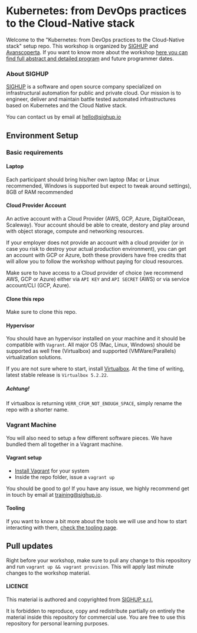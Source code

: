 # Kubernetes: from DevOps practices to the Cloud-Native stack

Welcome to the "Kubernetes: from DevOps practices to the Cloud-Native stack" setup repo. This workshop is organized by [SIGHUP](https://sighup.io) and [Avanscoperta](https://www.avanscoperta.it). If you want to know more about the workshop [here you can find full abstract and detailed program](https://www.avanscoperta.it/it/training/kubernetes-from-devops-practices-to-the-cloud-native-stack/) and future programmer dates.

### About SIGHUP

[SIGHUP](https://sighup.io) is a software and open source company specialized on infrastructural automation for public and private cloud. Our mission is to engineer, deliver and maintain battle tested automated infrastructures based on Kubernetes and the Cloud Native stack.

You can contact us by email at [hello@sighup.io](mailto:hello@sighup.io)

## Environment Setup

### Basic requirements  
#### Laptop

Each participant should bring his/her own laptop (Mac or Linux recommended, Windows is supported but expect to tweak around settings), 8GB of RAM recommended

#### Cloud Provider Account

An active account with a Cloud Provider (AWS, GCP, Azure, DigitalOcean, Scaleway). Your account should be able to create, destory and play around with object storage, compute and networking resources. 

If your employer does not provide an account with a cloud provider (or in case you risk to destroy your actual production environment), you can get an account with GCP or Azure, both these providers have free credits that will allow you to follow the workshop without paying for cloud resources.

Make sure to have access to a Cloud provider of choice (we recommend AWS, GCP  or Azure) either via `API KEY` and `API SECRET` (AWS) or via service account/CLI (GCP, Azure).

#### Clone this repo

Make sure to clone this repo.

#### Hypervisor

You should have an hypervisor installed on your machine and it should be compatible with `Vagrant`. All major OS (Mac, Linux, Windows) should be supported as well free (Virtualbox) and supported (VMWare/Parallels) virtualization solutions.

If you are not sure where to start, install [Virtualbox](https://www.virtualbox.org/). At the time of writing, latest stable release is `Virtualbox 5.2.22`.

##### Achtung!

If virtualbox is returning `VERR_CFGM_NOT_ENOUGH_SPACE`, simply rename the repo with a shorter name.

### Vagrant Machine

You will also need to setup a few different software pieces. We have bundled them all together in a Vagrant machine.

#### Vagrant setup

- [Install Vagrant](https://www.vagrantup.com/downloads.html) for your system  
- Inside the repo folder, issue a `vagrant up`  

You should be good to go!
If you have any issue, we highly recommend get in touch by email at [training@sighup.io](mailto:training@sighup.io).

#### Tooling
If you want to know a bit more about the tools we will use and how to start interacting with them, [check the tooling page](TOOLING.md).

## Pull updates

Right before your workshop, make sure to pull any change to this repository and run `vagrant up && vagrant provision`. This will apply last minute changes to the workshop material.

#### LICENCE

This material is authored and copyrighted from [SIGHUP s.r.l.](https://sighup.io)

It is forbidden to reproduce, copy and redistribute partially on entirely the material inside this repository for commercial use. You are free to use this repository for personal learning purposes.
